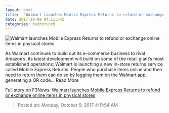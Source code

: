 ```yaml
---
layout: post
title:  "Walmart launches Mobile Express Returns to refund or exchange online items in physical stores"
date: 2017-10-09 04:11:54Z
categories: techcrunch
---
```


![Walmart launches Mobile Express Returns to refund or exchange online items in physical stores](https://tctechcrunch2011.files.wordpress.com/2016/06/walmart-store.jpg)

As Walmart continues to build out its e-commerce business to rival Amazon’s, its latest development will build on some of the retail giant’s most established operations: Walmart is launching a new in-store returns service called Mobile Express Returns. People who purchase items online and then need to return them can do so by logging them on the Walmart app, generating a QR code… Read More


Full story on F3News: [Walmart launches Mobile Express Returns to refund or exchange online items in physical stores](http://www.f3nws.com/n/WsUdPC)

> Posted on: Monday, October 9, 2017 4:11:54 AM
